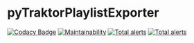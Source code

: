 # pyTraktorPlaylistExporter
[![Codacy Badge](https://api.codacy.com/project/badge/Grade/48bcfd5100cb4a47ac423b534845fcab)](https://app.codacy.com/app/tdefise/pyTraktorPlaylistExporter?utm_source=github.com&utm_medium=referral&utm_content=tdefise/pyTraktorPlaylistExporter&utm_campaign=Badge_Grade_Settings)
[![Maintainability](https://api.codeclimate.com/v1/badges/603f213edaa3288f4dd8/maintainability)](https://codeclimate.com/github/tdefise/pyTraktorPlaylistExporter/maintainability)
[![Total alerts](https://img.shields.io/lgtm/alerts/g/tdefise/pyTraktorPlaylistExporter.svg?logo=lgtm&logoWidth=18)](https://lgtm.com/projects/g/tdefise/pyTraktorPlaylistExporter/alerts/)
[![Total alerts](https://img.shields.io/lgtm/alerts/g/tdefise/pyTraktorPlaylistExporter.svg?logo=lgtm&logoWidth=18)](https://lgtm.com/projects/g/tdefise/pyTraktorPlaylistExporter/alerts/)
